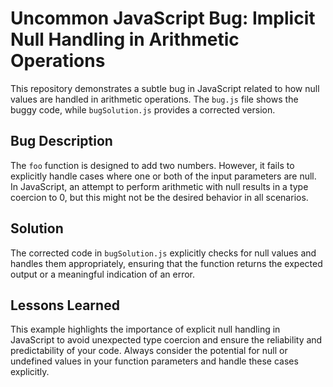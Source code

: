 # Uncommon JavaScript Bug: Implicit Null Handling in Arithmetic Operations

This repository demonstrates a subtle bug in JavaScript related to how null values are handled in arithmetic operations.  The `bug.js` file shows the buggy code, while `bugSolution.js` provides a corrected version.

## Bug Description
The `foo` function is designed to add two numbers. However, it fails to explicitly handle cases where one or both of the input parameters are null.  In JavaScript, an attempt to perform arithmetic with null results in a type coercion to 0, but this might not be the desired behavior in all scenarios.

## Solution
The corrected code in `bugSolution.js` explicitly checks for null values and handles them appropriately, ensuring that the function returns the expected output or a meaningful indication of an error.

## Lessons Learned
This example highlights the importance of explicit null handling in JavaScript to avoid unexpected type coercion and ensure the reliability and predictability of your code.  Always consider the potential for null or undefined values in your function parameters and handle these cases explicitly.
